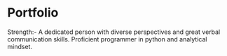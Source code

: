 # Portfolio
Strength:- A dedicated person with diverse perspectives and great verbal communication skills. Proficient programmer in python and analytical mindset.
